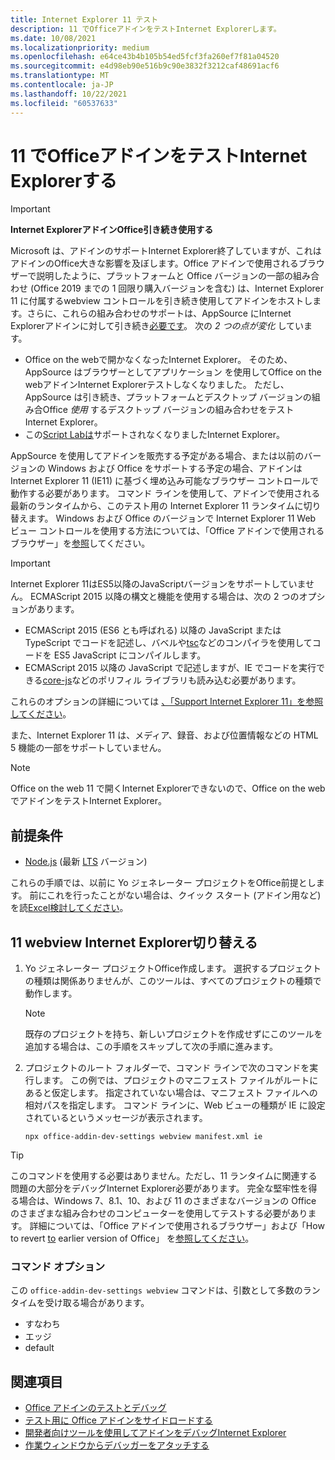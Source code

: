 ```yaml
---
title: Internet Explorer 11 テスト
description: 11 でOfficeアドインをテストInternet Explorerします。
ms.date: 10/08/2021
ms.localizationpriority: medium
ms.openlocfilehash: e64ce43b4b105b54ed5fcf3fa260ef7f81a04520
ms.sourcegitcommit: e4d98eb90e516b9c90e3832f3212caf48691acf6
ms.translationtype: MT
ms.contentlocale: ja-JP
ms.lasthandoff: 10/22/2021
ms.locfileid: "60537633"
---
```

# <a name="test-your-office-add-in-on-internet-explorer-11"></a>11 でOfficeアドインをテストInternet Explorerする

> [!IMPORTANT]
> **Internet ExplorerアドインOffice引き続き使用する**
>
> Microsoft は、アドインのサポートInternet Explorer終了していますが、これはアドインのOffice大きな影響を及ぼします。Office アドインで使用されるブラウザーで説明したように、プラットフォームと Office バージョンの一部の組み合わせ (Office 2019 までの 1 回限り購入バージョンを含む) は、Internet Explorer 11 に付属する[](../concepts/browsers-used-by-office-web-add-ins.md)webview コントロールを引き続き使用してアドインをホストします。さらに、これらの組み合わせのサポートは、AppSource にInternet Explorerアドインに対して引き続き[必要です](/office/dev/store/submit-to-appsource-via-partner-center)。 次の *2 つの点が変化* しています。
>
> - Office on the webで開かなくなったInternet Explorer。 そのため、AppSource はブラウザーとしてアプリケーション を使用してOffice on the webアドインInternet Explorerテストしなくなりました。 ただし、AppSource は引き続き、プラットフォームとデスクトップ バージョンの組み合Office *使用* するデスクトップ バージョンの組み合わせをテストInternet Explorer。
> - この[Script Labは](../overview/explore-with-script-lab.md)サポートされなくなりましたInternet Explorer。

AppSource を使用してアドインを販売する予定がある場合、または以前のバージョンの Windows および Office をサポートする予定の場合、アドインは Internet Explorer 11 (IE11) に基づく埋め込み可能なブラウザー コントロールで動作する必要があります。 コマンド ラインを使用して、アドインで使用される最新のランタイムから、このテスト用の Internet Explorer 11 ランタイムに切り替えます。 Windows および Office のバージョンで Internet Explorer 11 Web ビュー コントロールを使用する方法については、「Office アドインで使用されるブラウザー」を[参照](../concepts/browsers-used-by-office-web-add-ins.md)してください。

> [!IMPORTANT]
> Internet Explorer 11はES5以降のJavaScriptバージョンをサポートしていません。 ECMAScript 2015 以降の構文と機能を使用する場合は、次の 2 つのオプションがあります。
>
> - ECMAScript 2015 (ES6 とも呼ばれる) 以降の JavaScript または TypeScript でコードを記述し、バベルや[tsc](https://www.typescriptlang.org/index.html)などの[](https://babeljs.io/)コンパイラを使用してコードを ES5 JavaScript にコンパイルします。
> - ECMAScript 2015 以降の JavaScript で記述します[](https://en.wikipedia.org/wiki/Polyfill_(programming))が、IE でコードを実行できる[core-js](https://github.com/zloirock/core-js)などのポリフィル ライブラリも読み込む必要があります。
>
> これらのオプションの詳細については [、「Support Internet Explorer 11」を参照してください](../develop/support-ie-11.md)。
>
> また、Internet Explorer 11 は、メディア、録音、および位置情報などの HTML 5 機能の一部をサポートしていません。

> [!NOTE]
> Office on the web 11 で開くInternet Explorerできないので、Office on the web でアドインをテストInternet Explorer。

## <a name="prerequisites"></a>前提条件

- [Node.js](https://nodejs.org/) (最新 [LTS](https://nodejs.org/about/releases) バージョン)

これらの手順では、以前に Yo ジェネレーター プロジェクトをOffice前提とします。 前にこれを行ったことがない場合は、クイック スタート (アドイン用など) を読[Excel検討してください](../quickstarts/excel-quickstart-jquery.md)。

## <a name="switching-to-the-internet-explorer-11-webview"></a>11 webview Internet Explorer切り替える

1. Yo ジェネレーター プロジェクトOffice作成します。 選択するプロジェクトの種類は関係ありませんが、このツールは、すべてのプロジェクトの種類で動作します。

    > [!NOTE]
    > 既存のプロジェクトを持ち、新しいプロジェクトを作成せずにこのツールを追加する場合は、この手順をスキップして次の手順に進みます。 

1. プロジェクトのルート フォルダーで、コマンド ラインで次のコマンドを実行します。 この例では、プロジェクトのマニフェスト ファイルがルートにあると仮定します。 指定されていない場合は、マニフェスト ファイルへの相対パスを指定します。 コマンド ラインに、Web ビューの種類が IE に設定されているというメッセージが表示されます。

    ```command&nbsp;line
    npx office-addin-dev-settings webview manifest.xml ie
    ```

> [!TIP]
> このコマンドを使用する必要はありません。ただし、11 ランタイムに関連する問題の大部分をデバッグInternet Explorer必要があります。 完全な堅牢性を得る場合は、Windows 7、8.1、10、および 11 のさまざまなバージョンの Office のさまざまな組み合わせのコンピューターを使用してテストする必要があります。 詳細については、「Office アドインで使用されるブラウザー」および「How to revert [to](../concepts/browsers-used-by-office-web-add-ins.md) earlier version of Office」 を[参照してください](https://support.microsoft.com/topic/2bd5c457-a917-d57e-35a1-f709e3dda841)。

### <a name="command-options"></a>コマンド オプション

この `office-addin-dev-settings webview` コマンドは、引数として多数のランタイムを受け取る場合があります。

- すなわち
- エッジ
- default

## <a name="see-also"></a>関連項目

* [Office アドインのテストとデバッグ](test-debug-office-add-ins.md)
* [テスト用に Office アドインをサイドロードする](create-a-network-shared-folder-catalog-for-task-pane-and-content-add-ins.md)
* [開発者向けツールを使用してアドインをデバッグInternet Explorer](debug-add-ins-using-f12-tools-ie.md)
* [作業ウィンドウからデバッガーをアタッチする](attach-debugger-from-task-pane.md)
